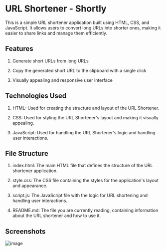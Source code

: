 
# URL Shortener - Shortly
This is a simple URL shortener application built using HTML, CSS, and JavaScript. It allows users to convert long URLs into shorter ones, making it easier to share links and manage them efficiently.


## Features

1. Generate short URLs from long URLs

2. Copy the generated short URL to the clipboard with a single click
3. Visually appealing and responsive user interface
## Technologies Used

1. HTML: Used for creating the structure and layout of the URL Shortener.

2. CSS: Used for styling the URL Shortener's layout and making it visually appealing.
3. JavaScript: Used for handling the URL Shortener's logic and handling user interactions.
## File Structure
1. index.html: The main HTML file that defines the structure of the URL shortener application.

2. style.css: The CSS file containing the styles for the application's layout and appearance.
3. script.js: The JavaScript file with the logic for URL shortening and handling user interactions.
4. README.md: The file you are currently reading, containing information about the URL shortener and how to use it.

## Screenshots

![image](https://github.com/thepratikshrote/url_shortener_shortly/assets/139691671/299557ab-34b4-4373-baf1-46fa5a66d400)

